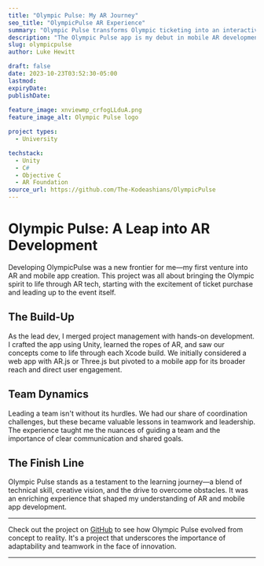 ```yaml
---
title: "Olympic Pulse: My AR Journey"
seo_title: "OlympicPulse AR Experience"
summary: "Olympic Pulse transforms Olympic ticketing into an interactive AR journey."
description: "The Olympic Pulse app is my debut in mobile AR development, enhancing the Olympic ticket experience with immersive technology."
slug: olympicpulse
author: Luke Hewitt

draft: false
date: 2023-10-23T03:52:30-05:00
lastmod:
expiryDate:
publishDate:
  
feature_image: xnviewmp_crfogLLduA.png
feature_image_alt: Olympic Pulse logo

project types:
  - University

techstack:
  - Unity
  - C#
  - Objective C
  - AR Foundation
source_url: https://github.com/The-Kodeashians/OlympicPulse
---
```


# Olympic Pulse: A Leap into AR Development

Developing OlympicPulse was a new frontier for me—my first venture into AR and mobile app creation. This project was all about bringing the Olympic spirit to life through AR tech, starting with the excitement of ticket purchase and leading up to the event itself.

## The Build-Up

As the lead dev, I merged project management with hands-on development. I crafted the app using Unity, learned the ropes of AR, and saw our concepts come to life through each Xcode build. We initially considered a web app with AR.js or Three.js but pivoted to a mobile app for its broader reach and direct user engagement.


## Team Dynamics

Leading a team isn't without its hurdles. We had our share of coordination challenges, but these became valuable lessons in teamwork and leadership. The experience taught me the nuances of guiding a team and the importance of clear communication and shared goals.

## The Finish Line

Olympic Pulse stands as a testament to the learning journey—a blend of technical skill, creative vision, and the drive to overcome obstacles. It was an enriching experience that shaped my understanding of AR and mobile app development.

---

Check out the project on [GitHub](https://github.com/The-Kodeashians/OlympicPulse) to see how Olympic Pulse evolved from concept to reality. It's a project that underscores the importance of adaptability and teamwork in the face of innovation.

---
